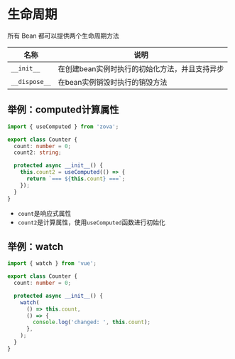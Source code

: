# 生命周期

所有 Bean 都可以提供两个生命周期方法

| 名称          | 说明                                           |
| ------------- | ---------------------------------------------- |
| `__init__`    | 在创建bean实例时执行的初始化方法，并且支持异步 |
| `__dispose__` | 在bean实例销毁时执行的销毁方法                 |

## 举例：computed计算属性

```typescript
import { useComputed } from 'zova';

export class Counter {
  count: number = 0;
  count2: string;

  protected async __init__() {
    this.count2 = useComputed(() => {
      return `=== ${this.count} ===`;
    });
  }
}
```

- `count`是响应式属性
- `count2`是计算属性，使用`useComputed`函数进行初始化

## 举例：watch

```typescript
import { watch } from 'vue';

export class Counter {
  count: number = 0;

  protected async __init__() {
    watch(
      () => this.count,
      () => {
        console.log('changed: ', this.count);
      },
    );
  }
}
```
